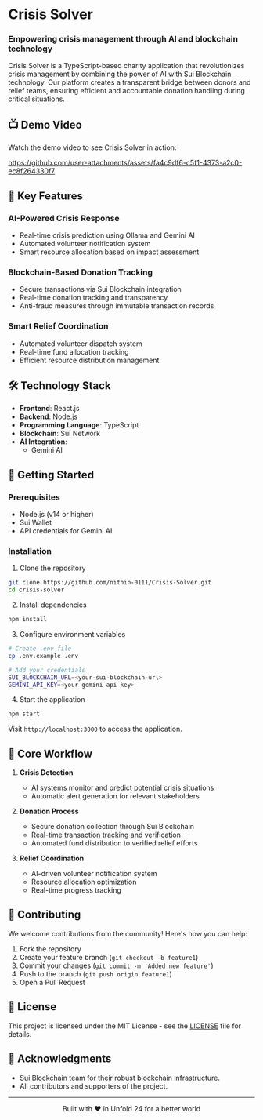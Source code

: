 # Crisis Solver

### Empowering crisis management through AI and blockchain technology

Crisis Solver is a TypeScript-based charity application that revolutionizes crisis management by combining the power of AI with Sui Blockchain technology. Our platform creates a transparent bridge between donors and relief teams, ensuring efficient and accountable donation handling during critical situations.


## 📺 Demo Video
Watch the demo video to see Crisis Solver in action:

https://github.com/user-attachments/assets/fa4c9df6-c5f1-4373-a2c0-ec8f264330f7


## 🌟 Key Features

### AI-Powered Crisis Response
- Real-time crisis prediction using Ollama and Gemini AI
- Automated volunteer notification system
- Smart resource allocation based on impact assessment

### Blockchain-Based Donation Tracking
- Secure transactions via Sui Blockchain integration
- Real-time donation tracking and transparency
- Anti-fraud measures through immutable transaction records

### Smart Relief Coordination
- Automated volunteer dispatch system
- Real-time fund allocation tracking
- Efficient resource distribution management

## 🛠️ Technology Stack

- **Frontend**: React.js
- **Backend**: Node.js
- **Programming Language**: TypeScript
- **Blockchain**: Sui Network
- **AI Integration**: 
  - Gemini AI

## 🚀 Getting Started

### Prerequisites

- Node.js (v14 or higher)
- Sui Wallet
- API credentials for Gemini AI

### Installation

1. Clone the repository
```bash
git clone https://github.com/nithin-0111/Crisis-Solver.git
cd crisis-solver
```

2. Install dependencies
```bash
npm install
```

3. Configure environment variables
```bash
# Create .env file
cp .env.example .env

# Add your credentials
SUI_BLOCKCHAIN_URL=<your-sui-blockchain-url>
GEMINI_API_KEY=<your-gemini-api-key>
```

4. Start the application
```bash
npm start
```

Visit `http://localhost:3000` to access the application.

## 🔄 Core Workflow

1. **Crisis Detection**
   - AI systems monitor and predict potential crisis situations
   - Automatic alert generation for relevant stakeholders

2. **Donation Process**
   - Secure donation collection through Sui Blockchain
   - Real-time transaction tracking and verification
   - Automated fund distribution to verified relief efforts

3. **Relief Coordination**
   - AI-driven volunteer notification system
   - Resource allocation optimization
   - Real-time progress tracking

     



## 🤝 Contributing

We welcome contributions from the community! Here's how you can help:

1. Fork the repository
2. Create your feature branch (`git checkout -b feature1`)
3. Commit your changes (`git commit -m 'Added new feature'`)
4. Push to the branch (`git push origin feature1`)
5. Open a Pull Request

## 📜 License

This project is licensed under the MIT License - see the [LICENSE](LICENSE) file for details.


## 🙏 Acknowledgments

- Sui Blockchain team for their robust blockchain infrastructure.
- All contributors and supporters of the project.

---

<p align="center">Built with ❤️ in Unfold 24 for a better world</p>
